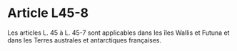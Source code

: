 # Article L45-8

Les articles L. 45 à L. 45-7 sont applicables dans les îles Wallis et Futuna et dans les Terres australes et antarctiques françaises.